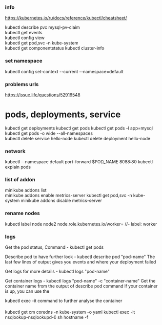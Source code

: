 ### info
https://kubernetes.io/ru/docs/reference/kubectl/cheatsheet/

kubectl describe pvc mysql-pv-claim  
kubectl get events  
kubectl config view   
kubectl get pod,svc -n kube-system  
kubectl get componentstatus
kubectl cluster-info

### set namespace
kubectl config set-context --current --namespace=default

### problems urls
https://issue.life/questions/52916548  

# pods, deployments, service
kubectl get deployments
kubectl get pods
kubectl get pods -l app=mysql
kubectl get pods -o wide --all-namespaces  
kubectl delete service hello-node 
kubectl delete deployment hello-node 

### network
kubectl --namespace default port-forward $POD_NAME 8088:80
kubectl explain pods

### list of addon
minikube addons list  
minikube addons enable metrics-server
kubectl get pod,svc -n kube-system
minikube addons disable metrics-server

### rename nodes
kubectl label node node2 node.role.kubernetes.io/worker= //- label: worker

### logs
Get the pod status, Command - 
kubectl get pods

Describe pod to have further look - 
kubectl describe pod "pod-name" The last few lines of output gives you events and where your deployment failed

Get logs for more details - 
kubectl logs "pod-name"

Get container logs - 
kubectl logs "pod-name" -c "container-name" Get the container name from the output of describe pod command
If your container is up, you can use the 

kubectl exec -it command
to further analyse the container

####
kubectl get cm coredns -n kube-system -o yaml
kubectl exec -it nsqlookup-nsqlookupd-0 sh
hostname -f

